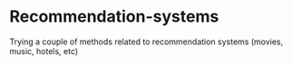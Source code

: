 # Recommendation-systems
Trying a couple of methods related to recommendation systems (movies, music, hotels, etc)
